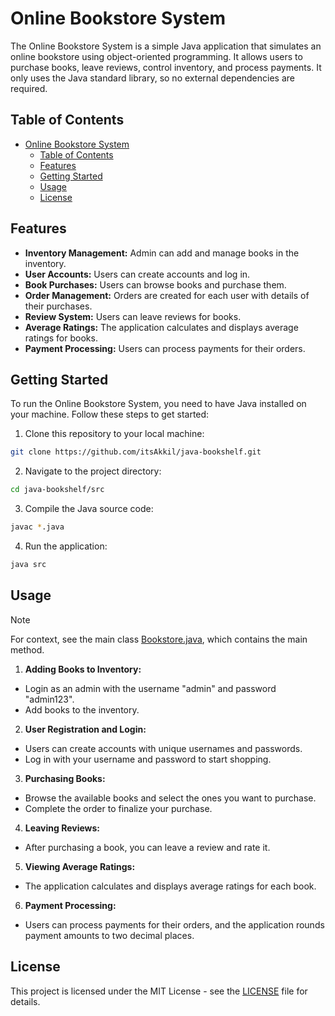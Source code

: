 # Online Bookstore System

The Online Bookstore System is a simple Java application that simulates an online bookstore using object-oriented programming. It allows users to purchase books, leave reviews, control inventory, and process payments. It only uses the Java standard library, so no external dependencies are required.

## Table of Contents

- [Online Bookstore System](#online-bookstore-system)
  - [Table of Contents](#table-of-contents)
  - [Features](#features)
  - [Getting Started](#getting-started)
  - [Usage](#usage)
  - [License](#license)

## Features

- **Inventory Management:** Admin can add and manage books in the inventory.
- **User Accounts:** Users can create accounts and log in.
- **Book Purchases:** Users can browse books and purchase them.
- **Order Management:** Orders are created for each user with details of their purchases.
- **Review System:** Users can leave reviews for books.
- **Average Ratings:** The application calculates and displays average ratings for books.
- **Payment Processing:** Users can process payments for their orders.

## Getting Started

To run the Online Bookstore System, you need to have Java installed on your machine. Follow these steps to get started:

1. Clone this repository to your local machine:

```bash
git clone https://github.com/itsAkkil/java-bookshelf.git
```

2. Navigate to the project directory:

```bash
cd java-bookshelf/src
```

3. Compile the Java source code:

```bash
javac *.java
```

4. Run the application:

```bash
java src
```

## Usage

> [!NOTE]
> For context, see the main class [Bookstore.java](https://github.com/CodeByAidan/online-bookstore-system/blob/main/src/bookstore/Bookstore.java), which contains the main method.

1. **Adding Books to Inventory:**
- Login as an admin with the username "admin" and password "admin123".
- Add books to the inventory.

2. **User Registration and Login:**
- Users can create accounts with unique usernames and passwords.
- Log in with your username and password to start shopping.

3. **Purchasing Books:**
- Browse the available books and select the ones you want to purchase.
- Complete the order to finalize your purchase.

4. **Leaving Reviews:**
- After purchasing a book, you can leave a review and rate it.

5. **Viewing Average Ratings:**
- The application calculates and displays average ratings for each book.

6. **Payment Processing:**
- Users can process payments for their orders, and the application rounds payment amounts to two decimal places.

## License

This project is licensed under the MIT License - see the [LICENSE](LICENSE) file for details.
